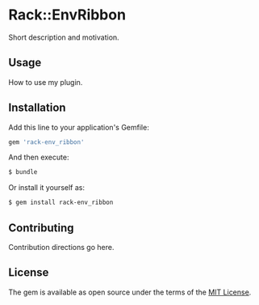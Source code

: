 # Rack::EnvRibbon
Short description and motivation.

## Usage
How to use my plugin.

## Installation
Add this line to your application's Gemfile:

```ruby
gem 'rack-env_ribbon'
```

And then execute:
```bash
$ bundle
```

Or install it yourself as:
```bash
$ gem install rack-env_ribbon
```

## Contributing
Contribution directions go here.

## License
The gem is available as open source under the terms of the [MIT License](http://opensource.org/licenses/MIT).
